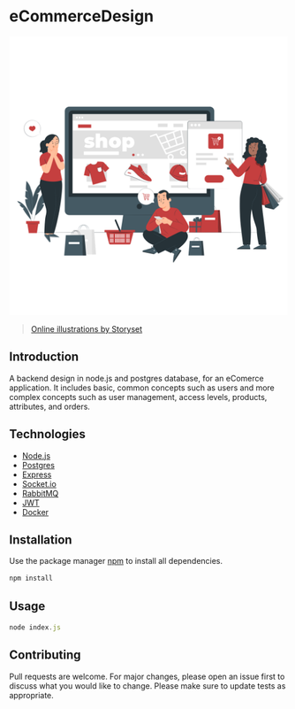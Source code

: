 # eCommerceDesign

![](./public/images/Ecommerce%20web%20page-pana.png)
> [Online illustrations by Storyset](https://storyset.com/online)

## Introduction

A backend design in node.js and postgres database, for an eComerce application. It includes basic, common concepts such as users and more complex concepts such as user management, access levels, products, attributes, and orders.

## Technologies

* [Node.js](https://nodejs.org/en/)
* [Postgres](https://www.postgresql.org/)
* [Express](https://expressjs.com/)
* [Socket.io](https://socket.io/)
* [RabbitMQ](https://www.rabbitmq.com/)
* [JWT](https://jwt.io/)
* [Docker](https://www.docker.com/)

## Installation

Use the package manager [npm](https://www.npmjs.com/) to install all dependencies.

```bash
npm install
```

## Usage

```javascript
node index.js
```

## Contributing

Pull requests are welcome. For major changes, please open an issue first to discuss what you would like to change.
Please make sure to update tests as appropriate.
